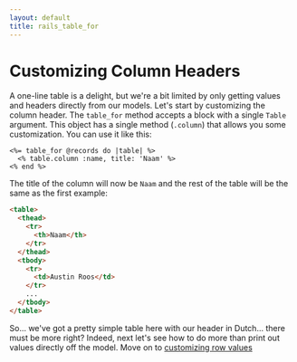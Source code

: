 ```yaml
---
layout: default
title: rails_table_for
---
```


# Customizing Column Headers

A one-line table is a delight, but we're a bit limited by only getting values and headers directly from our models.
Let's start by customizing the column header.  The `table_for` method accepts a block with a single `Table` argument.
This object has a single method (`.column`) that allows you some customization.  You can use it like this:

```
<%= table_for @records do |table| %>
  <% table.column :name, title: 'Naam' %>
<% end %>
```

The title of the column will now be `Naam` and the rest of the table will be the same as the first example:
```html
<table>
  <thead>
    <tr>
      <th>Naam</th>
    </tr>
  </thead>
  <tbody>
    <tr>
      <td>Austin Roos</td>
    </tr>
    ...
  </tbody>
</table>
```

So... we've got a pretty simple table here with our header in Dutch... there must be more right?  Indeed, next let's see
how to do more than print out values directly off the model.  Move on to [customizing row values](./customizing-row-values)